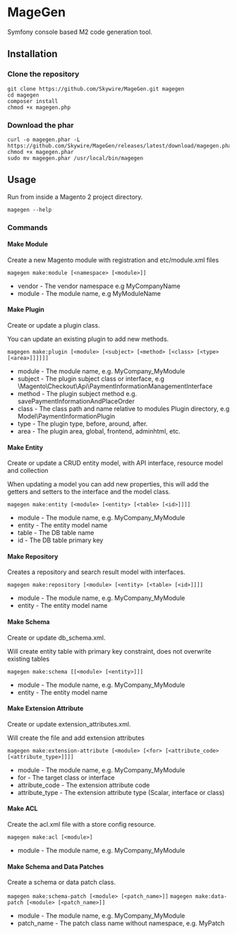 # MageGen

Symfony console based M2 code generation tool.

## Installation

### Clone the repository

```
git clone https://github.com/Skywire/MageGen.git magegen
cd magegen
composer install
chmod +x magegen.php
```

### Download the phar

```
curl -o magegen.phar -L https://github.com/Skywire/MageGen/releases/latest/download/magegen.phar
chmod +x magegen.phar
sudo mv magegen.phar /usr/local/bin/magegen    
```

## Usage

Run from inside a Magento 2 project directory.

`magegen --help`

### Commands

#### Make Module

Create a new Magento module with registration and etc/module.xml files

`magegen make:module [<namespace> [<module>]]`

* vendor - The vendor namespace e.g MyCompanyName
* module - The module name, e.g MyModuleName

#### Make Plugin

Create or update a plugin class.

You can update an existing plugin to add new methods.

`magegen make:plugin [<module> [<subject> [<method> [<class> [<type> [<area>]]]]]]`

* module - The module name, e.g. MyCompany_MyModule
* subject - The plugin subject class or interface, e.g \Magento\Checkout\Api\PaymentInformationManagementInterface
* method - The plugin subject method e.g. savePaymentInformationAndPlaceOrder
* class - The class path and name relative to modules Plugin directory, e.g Model\PaymentInformationPlugin
* type - The plugin type, before, around, after.
* area - The plugin area, global, frontend, adminhtml, etc.

#### Make Entity

Create or update a CRUD entity model, with API interface, resource model and collection

When updating a model you can add new properties, this will add the getters and setters to the interface and the model
class.

`magegen make:entity [<module> [<entity> [<table> [<id>]]]]`

* module - The module name, e.g. MyCompany_MyModule
* entity - The entity model name
* table - The DB table name
* id - The DB table primary key

#### Make Repository

Creates a repository and search result model with interfaces.

`magegen make:repository [<module> [<entity> [<table> [<id>]]]]`

* module - The module name, e.g. MyCompany_MyModule
* entity - The entity model name

#### Make Schema

Create or update db_schema.xml.

Will create entity table with primary key constraint, does not overwrite existing tables

`magegen make:schema [[<module> [<entity>]]]`

* module - The module name, e.g. MyCompany_MyModule
* entity - The entity model name

#### Make Extension Attribute

Create or update extension_attributes.xml.

Will create the file and add extension attributes

`magegen make:extension-attribute [<module> [<for> [<attribute_code> [<attribute_type>]]]]`

* module - The module name, e.g. MyCompany_MyModule
* for - The target class or interface
* attribute_code - The extension attribute code
* attribute_type - The extension attribute type (Scalar, interface or class)

#### Make ACL

Create the acl.xml file with a store config resource.

`magegen make:acl [<module>]`

* module - The module name, e.g. MyCompany_MyModule

#### Make Schema and Data Patches

Create a schema or data patch class.

`magegen make:schema-patch [<module> [<patch_name>]]`
`magegen make:data-patch [<module> [<patch_name>]]`

* module - The module name, e.g. MyCompany_MyModule
* patch_name - The patch class name without namespace, e.g. MyPatch
